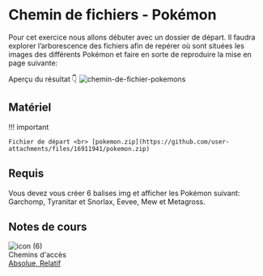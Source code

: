 # Chemin de fichiers - Pokémon

Pour cet exercice nous allons débuter avec un dossier de départ. Il faudra explorer l’arborescence des fichiers afin de repérer où sont situées les images des différents Pokémon et faire en sorte de reproduire la mise en page suivante:

Aperçu du résultat 👇
![chemin-de-fichier-pokemons](https://github.com/user-attachments/assets/9489a7b6-7097-4112-a4a1-d0d055e685e4)


## Matériel

!!! important

    Fichier de départ <br> [pokemon.zip](https://github.com/user-attachments/files/16911941/pokemon.zip)



## Requis

Vous devez vous créer 6 balises img et afficher les Pokémon suivant: Garchomp, Tyranitar et Snorlax, Eevee, Mew et Metagross.



## Notes de cours

![icon (6)](https://github.com/user-attachments/assets/7916fff8-6d58-4fdd-a383-44397053721a)<br> Chemins d'accès <br> [Absolue, Relatif](../autres/chemins.md)
